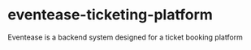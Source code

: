 # eventease-ticketing-platform
Eventease is a backend system designed for a ticket booking platform
